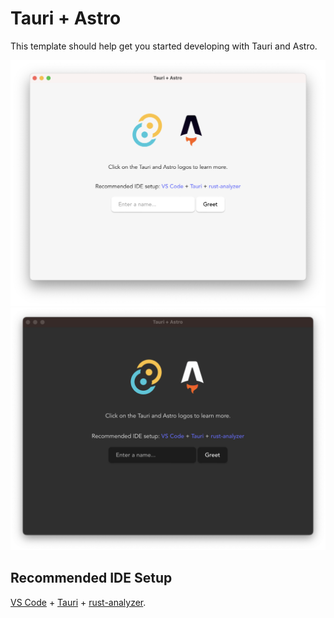# Tauri + Astro

This template should help get you started developing with Tauri and Astro.

![App Screenshot](./Screenshot-light.png#gh-light-mode-only)
![App Screenshot](./Screenshot-dark.png#gh-dark-mode-only)

## Recommended IDE Setup

[VS Code](https://code.visualstudio.com/) + [Tauri](https://marketplace.visualstudio.com/items?itemName=tauri-apps.tauri-vscode) + [rust-analyzer](https://marketplace.visualstudio.com/items?itemName=rust-lang.rust-analyzer).
